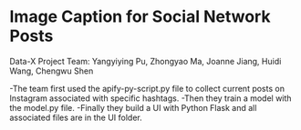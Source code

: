 # Image Caption for Social Network Posts
Data-X Project
Team: Yangyiying Pu, Zhongyao Ma, Joanne Jiang, Huidi Wang, Chengwu Shen

-The team first used the apify-py-script.py file to collect current posts on Instagram associated with specific hashtags.
-Then they train a model with the model.py file.
-Finally they build a UI with Python Flask and all associated files are in the UI folder.
